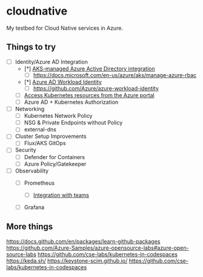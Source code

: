 # cloudnative

My testbed for Cloud Native services in Azure.

## Things to try

* [ ] Identity/Azure AD Integration
  * [*] [AKS-managed Azure Active Directory integration ](https://docs.microsoft.com/en-us/azure/aks/managed-aad)
    * [ ] https://docs.microsoft.com/en-us/azure/aks/manage-azure-rbac
  * [*] [Azure AD Workload Identity](https://azure.github.io/azure-workload-identity/)
    * [ ] <https://github.com/Azure/azure-workload-identity>
  * [ ] [Access Kubernetes resources from the Azure portal](https://docs.microsoft.com/en-us/azure/aks/kubernetes-portal)
  * [ ] Azure AD + Kubernetes Authorization

* [ ] Networking
  * [ ] Kubernetes Network Policy
  * [ ] NSG & Private Endpoints without Policy
  * [ ] external-dns

* [ ] Cluster Setup Improvements
  * [ ] Flux/AKS GitOps

* [ ] Security
  * [ ] Defender for Containers
  * [ ] Azure Policy/Gatekeeper

* [ ] Observability
  * [ ] Prometheus
    * [ ] [Integration with teams](https://github.com/prometheus-msteams/prometheus-msteams)
  * [ ] Grafana


## More things

<https://docs.github.com/en/packages/learn-github-packages>
<https://github.com/Azure-Samples/azure-opensource-labs#azure-open-source-labs>
<https://github.com/cse-labs/kubernetes-in-codespaces>
<https://keda.sh/>
<https://keystone-scim.github.io/>
<https://github.com/cse-labs/kubernetes-in-codespaces>
